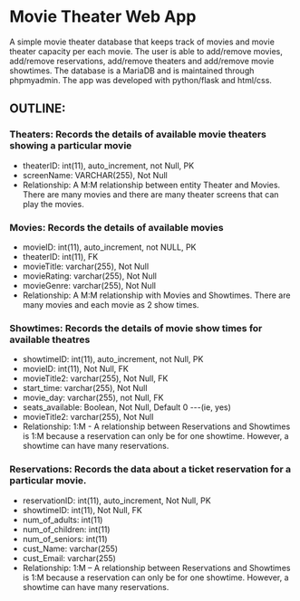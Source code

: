 # Movie Theater Web App
A simple movie theater database that keeps track of movies and movie theater capacity per each movie. The user is able to
add/remove movies, add/remove reservations, add/remove theaters and add/remove movie showtimes. The database is a MariaDB and 
is maintained through phpmyadmin. The app was developed with python/flask and html/css. 

## OUTLINE:
### Theaters: Records the details of available movie theaters showing a particular movie
- theaterID: int(11), auto_increment, not Null, PK
- screenName: VARCHAR(255), Not Null
- Relationship: A M:M relationship between entity Theater and Movies. There are
many movies and there are many theater screens that can play the movies.
### Movies: Records the details of available movies
- movieID: int(11), auto_increment, not NULL, PK
- theaterID: int(11), FK
- movieTitle: varchar(255), Not Null
- movieRating: varchar(255), Not Null
- movieGenre: varchar(255), Not Null
- Relationship: A M:M relationship with Movies and Showtimes. There are many
movies and each movie as 2 show times.
### Showtimes: Records the details of movie show times for available theatres
- showtimeID: int(11), auto_increment, not Null, PK
- movieID: int(11), Not Null, FK
- movieTitle2: varchar(255), Not Null, FK
- start_time: varchar(255), Not Null
- movie_day: varchar(255), not Null, FK
- seats_available: Boolean, Not Null, Default 0 ---(ie, yes)
- movieTitle2: varchar(255), Not Null
- Relationship: 1:M - A relationship between Reservations and Showtimes is 1:M
because a reservation can only be for one showtime. However, a showtime can have
many reservations.
### Reservations: Records the data about a ticket reservation for a particular movie.
- reservationID: int(11), auto_increment, Not Null, PK
- showtimeID: int(11), Not Null, FK
- num_of_adults: int(11)
- num_of_children: int(11)
- num_of_seniors: int(11)
- cust_Name: varchar(255)
- cust_Email: varchar(255)
- Relationship: 1:M – A relationship between Reservations and Showtimes is 1:M
because a reservation can only be for one showtime. However, a showtime can have
many reservations.
